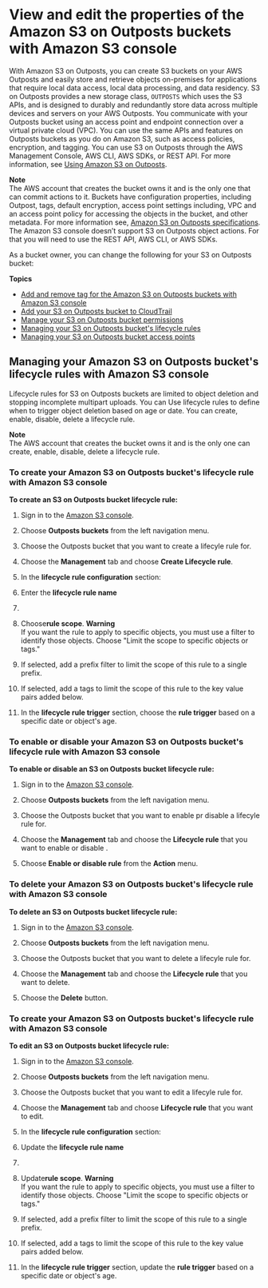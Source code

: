 # View and edit the properties of the Amazon S3 on Outposts buckets with Amazon S3 console<a name="s3-outposts-edit-bucket-properties"></a>

With Amazon S3 on Outposts, you can create S3 buckets on your AWS Outposts and easily store and retrieve objects on\-premises for applications that require local data access, local data processing, and data residency\. S3 on Outposts provides a new storage class, `OUTPOSTS` which uses the S3 APIs, and is designed to durably and redundantly store data across multiple devices and servers on your AWS Outposts\. You communicate with your Outposts bucket using an access point and endpoint connection over a virtual private cloud \(VPC\)\. You can use the same APIs and features on Outposts buckets as you do on Amazon S3, such as access policies, encryption, and tagging\. You can use S3 on Outposts through the AWS Management Console, AWS CLI, AWS SDKs, or REST API\. For more information, see [Using Amazon S3 on Outposts](S3onOutposts.md)\.

**Note**  
The AWS account that creates the bucket owns it and is the only one that can commit actions to it\. Buckets have configuration properties, including Outpost, tags, default encryption, access point settings including, VPC and an access point policy for accessing the objects in the bucket, and other metadata\. For more information see, [Amazon S3 on Outposts specifications](S3OnOutpostsRestrictionsLimitations.md#S3OnOutpostsSpecifications)\.  
The Amazon S3 console doesn’t support S3 on Outposts object actions\. For that you will need to use the REST API, AWS CLI, or AWS SDKs\.

As a bucket owner, you can change the following for your S3 on Outposts bucket:

**Topics**
+ [Add and remove tag for the Amazon S3 on Outposts buckets with Amazon S3 console](s3-outposts-add-bucket-tags.md)
+ [Add your S3 on Outposts bucket to CloudTrail](s3-outposts-add-bucket-events-cloudtrail.md)
+ [Manage your S3 on Outposts bucket permissions](s3-outposts-bucket-edit-permissions.md)
+ [Managing your S3 on Outposts bucket's lifecycle rules](#s3-outposts-bucket-lifecycle)
+ [Managing your S3 on Outposts bucket access points](s3-outposts-bucket-edit-outpost-access-point.md)

## Managing your Amazon S3 on Outposts bucket's lifecycle rules with Amazon S3 console<a name="s3-outposts-bucket-lifecycle"></a>

Lifecycle rules for S3 on Outposts buckets are limited to object deletion and stopping incomplete multipart uploads\. You can Use lifecycle rules to define when to trigger object deletion based on age or date\. You can create, enable, disable, delete a lifecycle rule\.

**Note**  
The AWS account that creates the bucket owns it and is the only one can create, enable, disable, delete a lifecycle rule\.

### To create your Amazon S3 on Outposts bucket's lifecycle rule with Amazon S3 console<a name="s3-outposts-bucket-create-lifecycle"></a>

**To create an S3 on Outposts bucket lifecycle rule:**

1. Sign in to the [Amazon S3 console](https://console.aws.amazon.com/s3)\.

1. Choose **Outposts buckets** from the left navigation menu\.

1. Choose the Outposts bucket that you want to create a lifecyle rule for\.

1. Choose the **Management** tab and choose **Create Lifecycle rule**\.

1. In the **lifecycle rule configuration** section:

1. Enter the **lifecycle rule name**

1. 

   1. Choose**rule scope**\.
**Warning**  
If you want the rule to apply to specific objects, you must use a filter to identify those objects\. Choose "Limit the scope to specific objects or tags\."

   1. If selected, add a prefix filter to limit the scope of this rule to a single prefix\.

   1. If selected, add a tags to limit the scope of this rule to the key value pairs added below\.

1. In the **lifecycle rule trigger** section, choose the **rule trigger** based on a specific date or object's age\.



### To enable or disable your Amazon S3 on Outposts bucket's lifecycle rule with Amazon S3 console<a name="s3-outposts-bucket-enable-lifecycle"></a>

**To enable or disable an S3 on Outposts bucket lifecycle rule:**

1. Sign in to the [Amazon S3 console](https://console.aws.amazon.com/s3)\.

1. Choose **Outposts buckets** from the left navigation menu\.

1. Choose the Outposts bucket that you want to enable pr disable a lifecyle rule for\.

1. Choose the **Management** tab and choose the **Lifecycle rule** that you want to enable or disable \.

1. Choose **Enable or disable rule** from the **Action** menu\.



### To delete your Amazon S3 on Outposts bucket's lifecycle rule with Amazon S3 console<a name="s3-outposts-bucket-delete-lifecycle"></a>

**To delete an S3 on Outposts bucket lifecycle rule:**

1. Sign in to the [Amazon S3 console](https://console.aws.amazon.com/s3)\.

1. Choose **Outposts buckets** from the left navigation menu\.

1. Choose the Outposts bucket that you want to delete a lifecyle rule for\.

1. Choose the **Management** tab and choose the **Lifecycle rule** that you want to delete\.

1. Choose the **Delete** button\.



### To create your Amazon S3 on Outposts bucket's lifecycle rule with Amazon S3 console<a name="s3-outposts-bucket-edit-lifecycle"></a>

**To edit an S3 on Outposts bucket lifecycle rule:**

1. Sign in to the [Amazon S3 console](https://console.aws.amazon.com/s3)\.

1. Choose **Outposts buckets** from the left navigation menu\.

1. Choose the Outposts bucket that you want to edit a lifecyle rule for\.

1. Choose the **Management** tab and choose **Lifecycle rule** that you want to edit\.

1. In the **lifecycle rule configuration** section:

1. Update the **lifecycle rule name**

1. 

   1. Update**rule scope**\.
**Warning**  
If you want the rule to apply to specific objects, you must use a filter to identify those objects\. Choose "Limit the scope to specific objects or tags\."

   1. If selected, add a prefix filter to limit the scope of this rule to a single prefix\.

   1. If selected, add a tags to limit the scope of this rule to the key value pairs added below\.

1. In the **lifecycle rule trigger** section, update the **rule trigger** based on a specific date or object's age\.

